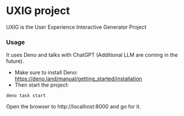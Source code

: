 # UXIG project

UXIG is the User Experience Interactive Generator Project

### Usage

It uses Deno and talks with ChatGPT (Additional LLM are coming in the future).
- Make sure to install Deno: https://deno.land/manual/getting_started/installation
- Then start the project:
```
deno task start
```

Open the browser to http://localhost:8000 and go for it.
